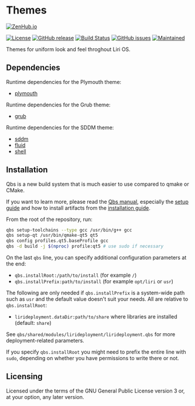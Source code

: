 Themes
======

[![ZenHub.io](https://img.shields.io/badge/supercharged%20by-zenhub.io-blue.svg)](https://zenhub.io)

[![License](https://img.shields.io/badge/license-GPLv3.0-blue.svg)](https://www.gnu.org/licenses/gpl-3.0.html)
[![GitHub release](https://img.shields.io/github/release/lirios/themes.svg)](https://github.com/lirios/themes)
[![Build Status](https://travis-ci.org/lirios/themes.svg?branch=develop)](https://travis-ci.org/lirios/themes)
[![GitHub issues](https://img.shields.io/github/issues/lirios/themes.svg)](https://github.com/lirios/themes/issues)
[![Maintained](https://img.shields.io/maintenance/yes/2017.svg)](https://github.com/lirios/themes/commits/develop)

Themes for uniform look and feel throghout Liri OS.

## Dependencies

Runtime dependencies for the Plymouth theme:

 * [plymouth](https://cgit.freedesktop.org/plymouth/)

Runtime dependencies for the Grub theme:

 * [grub](http://savannah.gnu.org/git/?group=grub)

Runtime dependencies for the SDDM theme:

 * [sddm](https://github.com/sddm/sddm)
 * [fluid](https://github.com/lirios/fluid)
 * [shell](https://github.com/lirios/shell)

## Installation

Qbs is a new build system that is much easier to use compared to qmake or CMake.

If you want to learn more, please read the [Qbs manual](http://doc.qt.io/qbs/index.html),
especially the [setup guide](http://doc.qt.io/qbs/configuring.html) and how to install artifacts
from the [installation guide](http://doc.qt.io/qbs/installing-files.html).

From the root of the repository, run:

```sh
qbs setup-toolchains --type gcc /usr/bin/g++ gcc
qbs setup-qt /usr/bin/qmake-qt5 qt5
qbs config profiles.qt5.baseProfile gcc
qbs -d build -j $(nproc) profile:qt5 # use sudo if necessary
```

On the last `qbs` line, you can specify additional configuration parameters at the end:

 * `qbs.installRoot:/path/to/install` (for example `/`)
 * `qbs.installPrefix:path/to/install` (for example `opt/liri` or `usr`)

The following are only needed if `qbs.installPrefix` is a system-wide path such as `usr`
and the default value doesn't suit your needs. All are relative to `qbs.installRoot`:

 * `lirideployment.dataDir:path/to/share` where libraries are installed (default: `share`)

See `qbs/shared/modules/lirideployment/lirideployment.qbs` for more deployment-related parameters.

If you specify `qbs.installRoot` you might need to prefix the entire line with `sudo`,
depending on whether you have permissions to write there or not.

## Licensing

Licensed under the terms of the GNU General Public License version 3 or,
at your option, any later version.
